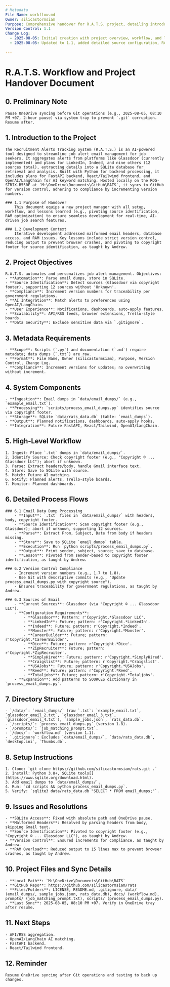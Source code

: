 ```yaml
---
# Metadata
File Name: workflow.md
Owner: silicastormsiam
Purpose: Comprehensive handover for R.A.T.S. project, detailing introduction, objectives, workflow, version control, source identification, and troubleshooting for a new project manager.
Version Control: 1.1
Change Log:
  - 2025-08-05: Initial creation with project overview, workflow, and lessons learned.
  - 2025-08-05: Updated to 1.1, added detailed source configuration, RAM optimization lessons, and expanded issue resolutions.

---
```


# R.A.T.S. Workflow and Project Handover Document

## 0. Preliminary Note
    Pause OneDrive syncing before Git operations (e.g., 2025-08-05, 08:10 PM +07, 2-hour pause) via system tray to prevent `.git` corruption. Resume after.

## 1. Introduction to the Project
    The Recruitment Alerts Tracking System (R.A.T.S.) is an AI-powered tool designed to streamline job alert email management for job seekers. It aggregates alerts from platforms like Glassdoor (currently implemented) and plans for LinkedIn, Indeed, and nine others (12 sources total), extracting details into a SQLite database for retrieval and analysis. Built with Python for backend processing, it includes plans for FastAPI backend, React/Tailwind frontend, and OpenAI/LangChain for AI keyword matching. Hosted locally on the ROG-STRIX-B550F at `M:\OneDrive\Documents\GitHub\RATS`, it syncs to GitHub for version control, adhering to compliance by incrementing version numbers.

    ### 1.1 Purpose of Handover
        This document equips a new project manager with all setup, workflow, and lessons learned (e.g., pivoting source identification, RAM optimization) to ensure seamless development for real-time, AI-driven job search features.

    ### 1.2 Development Context
        Iterative development addressed malformed email headers, database access, and RAM issues. Key lessons include strict version control, reducing output to prevent browser crashes, and pivoting to copyright footer for source identification, as taught by Andrew.

## 2. Project Objectives
    R.A.T.S. automates and personalizes job alert management. Objectives:
    - **Automation**: Parse email dumps, store in SQLite.
    - **Source Identification**: Detect sources (Glassdoor via copyright footer), supporting 12 sources without 'Unknown'.
    - **Compliance**: Increment version numbers for traceability per government regulations.
    - **AI Integration**: Match alerts to preferences using OpenAI/LangChain.
    - **User Experience**: Notifications, dashboards, auto-apply features.
    - **Scalability**: API/RSS feeds, browser extensions, Trello-style boards.
    - **Data Security**: Exclude sensitive data via `.gitignore`.

## 3. Metadata Requirements
    - **Scope**: Scripts (`.py`) and documentation (`.md`) require metadata; data dumps (`.txt`) are raw.
    - **Format**: File Name, Owner (silicastormsiam), Purpose, Version Control, Change Log.
    - **Compliance**: Increment versions for updates; no overwriting without increment.

## 4. System Components
    - **Ingestion**: Email dumps in `data/email_dumps/` (e.g., `example_email.txt`).
    - **Processing**: `scripts/process_email_dumps.py` identifies source via copyright footer.
    - **Storage**: SQLite `data/rats_data.db` (table: `email_dumps`).
    - **Output**: Planned notifications, dashboards, auto-apply hooks.
    - **Integration**: Future FastAPI, React/Tailwind, OpenAI/LangChain.

## 5. High-Level Workflow
    1. Ingest: Place `.txt` dumps in `data/email_dumps/`.
    2. Identify Source: Check copyright footer (e.g., "Copyright © ... Glassdoor LLC"); abort if unknown.
    3. Parse: Extract headers/body, handle Gmail interface text.
    4. Store: Save to SQLite with source.
    5. Match: Future AI matching.
    6. Notify: Planned alerts, Trello-style boards.
    7. Monitor: Planned dashboards.

## 6. Detailed Process Flows
    ### 6.1 Email Data Dump Processing
        - **Input**: `.txt` files in `data/email_dumps/` with headers, body, copyright footer.
        - **Source Identification**: Scan copyright footer (e.g., Glassdoor); abort if unknown, supporting 12 sources.
        - **Parse**: Extract From, Subject, Date from body if headers missing.
        - **Store**: Save to SQLite `email_dumps` table.
        - **Execution**: Run `python scripts/process_email_dumps.py`.
        - **Output**: Print sender, subject, source; save to database.
        - **Lesson**: Pivoted from sender-based to copyright footer identification, as taught by Andrew.

    ### 6.2 Version Control Compliance
        - Increment version numbers (e.g., 1.7 to 1.8).
        - Use Git with descriptive commits (e.g., "Update process_email_dumps.py with copyright source").
        - Ensures traceability for government regulations, as taught by Andrew.

    ### 6.3 Sources of Email
        - **Current Sources**: Glassdoor (via "Copyright © ... Glassdoor LLC").
        - **Configuration Requirements**:
            - **Glassdoor**: Pattern: r'Copyright.*Glassdoor LLC'.
            - **LinkedIn**: Future; pattern: r'Copyright.*LinkedIn'.
            - **Indeed**: Future; pattern: r'Copyright.*Indeed'.
            - **Monster**: Future; pattern: r'Copyright.*Monster'.
            - **CareerBuilder**: Future; pattern: r'Copyright.*CareerBuilder'.
            - **Dice**: Future; pattern: r'Copyright.*Dice'.
            - **ZipRecruiter**: Future; pattern: r'Copyright.*ZipRecruiter'.
            - **SimplyHired**: Future; pattern: r'Copyright.*SimplyHired'.
            - **Craigslist**: Future; pattern: r'Copyright.*Craigslist'.
            - **USAJobs**: Future; pattern: r'Copyright.*USAJobs'.
            - **Reed**: Future; pattern: r'Copyright.*Reed'.
            - **Totaljobs**: Future; pattern: r'Copyright.*Totaljobs'.
        - **Expansion**: Add patterns to SOURCES dictionary in `process_email_dumps.py`.

## 7. Directory Structure
    - `/data/`: `email_dumps/` (raw `.txt`: `example_email.txt`, `glassdoor_email_2.txt`, `glassdoor_email_3.txt`, `glassdoor_email_4.txt`), `sample_jobs.json`, `rats_data.db`.
    - `/scripts/`: `process_email_dumps.py` (version 1.8).
    - `/prompts/`: `job_matching_prompt.txt`.
    - `/docs/`: `workflow.md` (version 1.1).
    - `.gitignore`: Excludes `data/email_dumps/`, `data/rats_data.db`, `desktop.ini`, `Thumbs.db`.

## 8. Setup Instructions
    1. Clone: `git clone https://github.com/silicastormsiam/rats.git .`
    2. Install: Python 3.8+, SQLite tools[](https://www.sqlite.org/download.html).
    3. Add email dumps to `data/email_dumps/`.
    4. Run: `cd scripts && python process_email_dumps.py`.
    5. Verify: `sqlite3 data/rats_data.db "SELECT * FROM email_dumps;"`.

## 9. Issues and Resolutions
    - **SQLite Access**: Fixed with absolute path and OneDrive pause.
    - **Malformed Headers**: Resolved by parsing headers from body, skipping Gmail text.
    - **Source Identification**: Pivoted to copyright footer (e.g., "Copyright © ... Glassdoor LLC"), as taught by Andrew.
    - **Version Control**: Ensured increments for compliance, as taught by Andrew.
    - **RAM Overload**: Reduced output to 15 lines max to prevent browser crashes, as taught by Andrew.

## 10. Project Files and Sync Details
    - **Local Path**: `M:\OneDrive\Documents\GitHub\RATS`
    - **GitHub Repo**: https://github.com/silicastormsiam/rats
    - **Files/Folders**: LICENSE, README.md, .gitignore, data/ (email_dumps/, sample_jobs.json, rats_data.db), docs/ (workflow.md), prompts/ (job_matching_prompt.txt), scripts/ (process_email_dumps.py).
    - **Last Sync**: 2025-08-05, 08:10 PM +07. Verify in OneDrive tray after resume.

## 11. Next Steps
    - API/RSS aggregation.
    - OpenAI/LangChain AI matching.
    - FastAPI backend.
    - React/Tailwind frontend.

## 12. Reminder
    Resume OneDrive syncing after Git operations and testing to back up changes.
